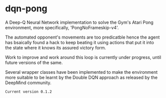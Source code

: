 # dqn-pong
A Deep-Q Neural Network implementation to solve the Gym's Atari Pong environment, more specifically, 'PongNoFrameskip-v4'. 

The automated opponent's movements are too predicatble hence the agent has bsaically found a hack to keep beating it using actions that put it into the state where it knows its assured victory form. 

Work to improve and work around this loop is currently under progress, until future versions of the same. 

Several wrapper classes have been implemented to make the environment more suitable to be learnt by the Double DQN approach as released by the DeepMind community. 

`Current version 0.1.2`
